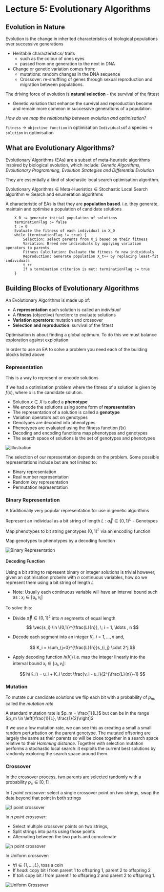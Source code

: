 # Lecture 5: Evolutionary Algorithms

## Evolution in Nature

Evolution is the change in inherited characteristics of biological populations over successive generations

- Heritable characteristics/ traits
  - such as the colour of ones eyes
  - passed from one generation to the next in DNA 
- Change or genetic variation comes from: 
  - mutations: random changes in the DNA sequence
  - Crossover: re-shuffling of genes through sexual reproduction and migration between populations.

The driving force of evolution is **natural selection** - the survival of the fittest 

- Genetic variation that enhance the survival and reproduction become and remain more common in successive generations of a population.


*How do we map the relationship between evolution and optimisation?* 

$\texttt{Fitness} \rightarrow \texttt{objective function} \text{ in optimisation}$
$\texttt{Individuals} \text {of a species} \rightarrow \texttt{solution} \text{ in optimisation}$

## What are Evolutionary Algorithms?

Evolutionary Algorithms (EAs) are a subset of meta-heuristic algorithms inspired by biological evolution, which include: *Genetic Algorithms, Evolutionary Programming, Evolution Strategies and Differential Evolution*

They are essentially a kind of stochastic local search optimisation algorithm.

$\text{Evolutionary Algorithms} \in \text{Meta-Hueristics} \in \text{Stochastic Local Search algorithm} \in \text{Search and enumeration algorithms}$

A characteristic of EAs is that they are **population based**. i.e. they generate, maintain and optimise a population of candidate solutions

```basic
    X_0 := generate initial population of solutions
    terminationFlag := false
    t := 0 
    Evaluate the fitness of each individual in X_0
    while (terminationFlag != true) {
        Selection: select parents from X_i based on their fitness 
        Variation: Breed new individuals by applying variation operators to parents 
        Fitness Calculation: Evaluate the fitness fo new individuals 
        Reproduction: Generate population X_t++ by replacing least-fit individuals
        t ++ 
        If a termination criterion is met: terminationFlag := true
    }
``` 

## Building Blocks of Evolutionary Algorithms 

An Evolutionary Algorithms is made up of:

- A **representation** each solution is called an *individual*
- A **fitness** (objective) function: to evaluate solutions
- **Variation operators**: mutation and crossover 
- **Selection and reproduction**: survival of the fittest

Optimisation is about finding a global optimum. To do this we must balance exploration against exploitation 

In order to use an EA to solve a problem you need each of the building blocks listed above 

### Representation

This is a way to represent or encode solutions 

If we had a optimisation problem where the fitness of a solution is given by $f(x)$, where $x$ is the candidate solution. 

- Solution $x\in X$ is called a **phenotype**
- We encode the solutions using some form of **representation**
- The representation of a solution is called a **genotype**
- Variation operators act on genotypes 
- Genotypes are decoded into phenotypes
- Phenotypes are evaluated using the fitness function $f(x)$
- Decoding and encoding functions map phenotypes and genotypes
- The search space of solutions is the set of genotypes and phenotypes

![Illustration](../resources/l5.genopheno.png)

The selection of our representation depends on the problem.
Some possible representations include but are not limited to:

- Binary representation
- Real number representation 
- Random key representation
- Permutation representation 

### Binary Representation

A traditionally very popular representation for use in genetic algorithms 

Represent an individual as a bit string of length $L$ : $\vec{a} \in \{ 0 , 1 \}^L$ - Genotypes 
 
Map phenotypes to bit string genotypes $\{0,1\}^L$ via an encoding function

Map genotypes to phenotypes by a decoding function

![Binary Representation](../resources/l5.bitrep.png)

#### Decoding Function 

Using a bit string to represent binary or integer solutions is trivial however, given an optimisation probelm with $n$ continuous variables, how do we represent them using a bit string of length $L$ 

- Note: Usually each continuous variable will have an interval bound such as : $x_i \in [ u_i, v_i ]$

To solve this:

- Divide $\vec{a} \in \{0,1\}^L$ into $n$ segments of equal length 

$$
\vec{s_i} \in \{0,1\}^{\frac{L}{n}}, \; i = 1, \ldots , n
$$

- Decode each segment into an integer $K_i, \; i=1,\ldots,n$ and,

$$
K_i = \sum_{j=0}^{\frac{L}{n}}s_{i_j} \cdot 2^j
$$

- Apply decoding function $h(K_i)$ i.e. map the integer linearly into the interval bound $x_i \in [u_i, v_i]$:

$$
h(K_i) = u_i + K_i \cdot \frac{v_i - u_i}{2^{\frac{L}{n}}-1}
$$

### Mutation 

To mutate our candidate solutions we flip each bit with a probability of $p_m$,  called the *mutation rate*

A standard mutation rate is $p_m = \frac{1}{L}$ but can be in the range $p_m \in \left[\frac{1}{L}, \frac{1}{2}\right]$

If we use a low mutation rate, we can see this as creating a small a small random perturbation on the parent genotype. The mutated offspring are largely the same as their parents so will be close together in a search space relative to their *Hamming distance*. 
Together with selection mutation performs a stochastic local search: it exploits the current best solutions by randomly exploring the search space around them.

### Crossover 

In the crossover process, two parents are selected randomly with a probability $p_c \in [0,1]$ 

In *1 point crossover*: select a single crossover point on two strings, swap the data beyond that point in both strings

![1 point crossover](../resources/l5.1pc.png)

In *$n$ point crossover*:

- Select multiple crossover points on two strings,
- Split strings into parts using those points
- Alternating between the two parts and concatenate

![n point crossover](../resources/l5.npc.png)

In Uniform crossover:

- $\forall i \in \{ 1,\ldots,L\}$, toss a coin 
- If *head*: copy bit $i$ from parent 1 to offspring 1, parent 2 to offspring 2 
- If *tail*: copy bit $i$ from parent 1 to offspring 2 and parent 2 to offspring 1.

![Uniform Crossover](../resources/l5.uc.png)

